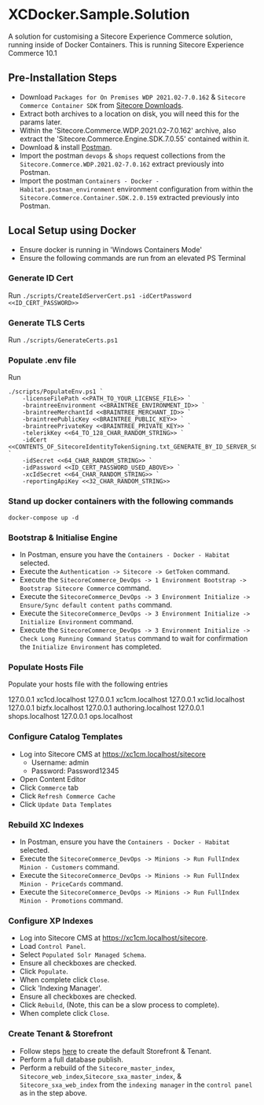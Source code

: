 # XCDocker.Sample.Solution
A solution for customising a Sitecore Experience Commerce solution, running inside of Docker Containers.
This is running Sitecore Experience Commerce 10.1

## Pre-Installation Steps

- Download `Packages for On Premises WDP 2021.02-7.0.162` & `Sitecore Commerce Container SDK` from <a href="https://dev.sitecore.net/Downloads/Sitecore_Commerce/101/Sitecore_Experience_Commerce_101.aspx">Sitecore Downloads</a>.
- Extract both archives to a location on disk, you will need this for the params later.
- Within the 'Sitecore.Commerce.WDP.2021.02-7.0.162' archive, also extract the 'Sitecore.Commerce.Engine.SDK.7.0.55' contained within it.
- Download & install <a href="https://www.postman.com/">Postman</a>.
- Import the postman `devops` & `shops` request collections from the `Sitecore.Commerce.WDP.2021.02-7.0.162` extract previously into Postman.
- Import the postman `Containers - Docker - Habitat.postman_environment` environment configuration from within the `Sitecore.Commerce.Container.SDK.2.0.159` extracted previously into Postman.

## Local Setup using Docker

- Ensure docker is running in 'Windows Containers Mode'
- Ensure the following commands are run from an elevated PS Terminal

### Generate ID Cert
Run `./scripts/CreateIdServerCert.ps1 -idCertPassword <<ID_CERT_PASSWORD>>`

### Generate TLS Certs
Run `./scripts/GenerateCerts.ps1`

### Populate .env file
Run 

```
./scripts/PopulateEnv.ps1 `
    -licenseFilePath <<PATH_TO_YOUR_LICENSE_FILE>> `
    -braintreeEnvironment <<BRAINTREE_ENVIRONMENT_ID>> `
    -braintreeMerchantId <<BRAINTREE_MERCHANT_ID>> `
    -braintreePublicKey <<BRAINTREE_PUBLIC_KEY>> `
    -braintreePrivateKey <<BRAINTREE_PRIVATE_KEY>> `
    -telerikKey <<64_TO_128_CHAR_RANDOM_STRING>> `
    -idCert <<CONTENTS_OF_SitecoreIdentityTokenSigning.txt_GENERATE_BY_ID_SERVER_SCRIPT_ABOVE>> `
    -idSecret <<64_CHAR_RANDOM_STRING>> `
    -idPassword <<ID_CERT_PASSWORD_USED_ABOVE>> `
    -xcIdSecret <<64_CHAR_RANDOM_STRING>> `
    -reportingApiKey <<32_CHAR_RANDOM_STRING>>
```

### Stand up docker containers with the following commands

```
docker-compose up -d
```

### Bootstrap & Initialise Engine

- In Postman, ensure you have the `Containers - Docker - Habitat` selected.
- Execute the `Authentication -> Sitecore -> GetToken` command.
- Execute the `SitecoreCommerce_DevOps -> 1 Environment Bootstrap -> Bootstrap Sitecore Commerce` command.
- Execute the `SitecoreCommerce_DevOps -> 3 Environment Initialize -> Ensure/Sync default content paths` command.
- Execute the `SitecoreCommerce_DevOps -> 3 Environment Initialize -> Initialize Environment` command.
- Execute the `SitecoreCommerce_DevOps -> 3 Environment Initialize -> Check Long Running Command Status` command to wait for confirmation the `Initialize Environment` has completed.

### Populate Hosts File

Populate your hosts file with the following entries

127.0.0.1 xc1cd.localhost
127.0.0.1 xc1cm.localhost
127.0.0.1 xc1id.localhost
127.0.0.1 bizfx.localhost
127.0.0.1 authoring.localhost
127.0.0.1 shops.localhost
127.0.0.1 ops.localhost

### Configure Catalog Templates

- Log into Sitecore CMS at <a href="https://xc1cm.localhost/sitecore">https://xc1cm.localhost/sitecore</a>
    - Username: admin
    - Password: Password12345
- Open Content Editor
- Click `Commerce` tab
- Click `Refresh Commerce Cache`
- Click `Update Data Templates`

### Rebuild XC Indexes

- In Postman, ensure you have the `Containers - Docker - Habitat` selected.
- Execute the `SitecoreCommerce_DevOps -> Minions -> Run FullIndex Minion - Customers` command.
- Execute the `SitecoreCommerce_DevOps -> Minions -> Run FullIndex Minion - PriceCards` command.
- Execute the `SitecoreCommerce_DevOps -> Minions -> Run FullIndex Minion - Promotions` command.

### Configure XP Indexes

- Log into Sitecore CMS at <a href="https://xc1cm.localhost/sitecore">https://xc1cm.localhost/sitecore</a>.
- Load `Control Panel`.
- Select `Populated Solr Managed Schema`.
- Ensure all checkboxes are checked.
- Click `Populate`.
- When complete click `Close`.
- Click 'Indexing Manager'.
- Ensure all checkboxes are checked.
- Click `Rebuild`, (Note, this can be a slow process to complete).
- When complete click `Close`.

### Create Tenant & Storefront

- Follow steps <a href="https://doc.sitecore.com/developers/101/sitecore-experience-commerce/en/create-a-commerce-tenant-and-site.html">here</a> to create the default Storefront & Tenant.
- Perform a full database publish.
- Perform a rebuild of the `Sitecore_master_index`, `Sitecore_web_index`,`Sitecore_sxa_master_index`, & `Sitecore_sxa_web_index` from the `indexing manager` in the `control panel` as in the step above.